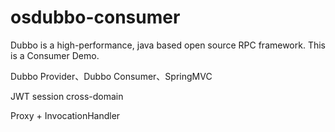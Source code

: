 # osdubbo-consumer
Dubbo is a high-performance, java based open source RPC framework. This is a Consumer Demo.

Dubbo Provider、Dubbo Consumer、SpringMVC

JWT session cross-domain

Proxy + InvocationHandler
